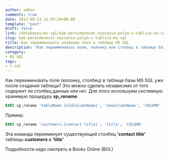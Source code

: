 ```yaml
---
author: admin
comments: true
date: 2012-09-13 12:59:34+00:00
template: "post"
draft: false
link: /databases/ms-sql/kak-pereimenovat-nazvanie-polya-v-tablice-ms-sql
slug: kak-pereimenovat-nazvanie-polya-v-tablice-ms-sql
title: Как переименовать название поля в таблице MS SQL
description: "Как переименовать поле, колонку или столбец в таблице базы MS SQL уже после создания таблицы"
category:
- MS SQL
tags:
- t-sql
---
```


Как переименовать поле (колонку, столбец) в таблице базы MS SQL уже после создания таблицы? 
Это можно сделать независимо от того содержит ли столбец данные или нет. Для этого используем системную хранимую процедуру **sp_rename**.
```sql
EXEC sp_rename 'tableName.[oldColumnName]', 'newColumnName', 'COLUMN'
```

Пример:
```sql
EXEC sp_rename 'customers.[contact title]', 'title', 'COLUMN'
```

Эта команда переименует существующий столбец **'contact title'** таблицы **customers** в **'title'**

Подробности надо смотреть в Books Online (BOL)
